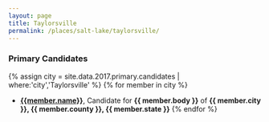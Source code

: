 ```yaml
---
layout: page
title: Taylorsville
permalink: /places/salt-lake/taylorsville/
---
```


### Primary Candidates
{% assign city = site.data.2017.primary.candidates | where:'city','Taylorsville' %}
{% for member in city  %}
- <strong>[{{member.name}}](/../people/{{member.id}})</strong>, Candidate for <strong>{{ member.body }}</strong> of <strong>{{ member.city }}, {{ member.county }}, {{ member.state }}</strong>
{% endfor %}
